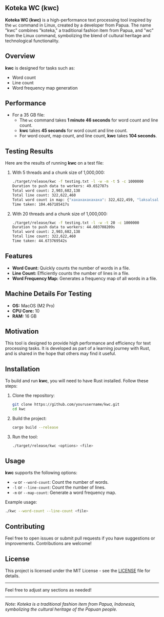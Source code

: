 ## Koteka WC (kwc)

**Koteka WC (kwc)** is a high-performance text processing tool inspired by the `wc` command in Linux, created by a developer from Papua. The name "kwc" combines "koteka," a traditional fashion item from Papua, and "wc" from the Linux command, symbolizing the blend of cultural heritage and technological functionality.

## Overview

**kwc** is designed for tasks such as:

- Word count
- Line count
- Word frequency map generation

## Performance

- For a 35 GB file:
  - The `wc` command takes **1 minute 46 seconds** for word count and line count.
  - **kwc** takes **45 seconds** for word count and line count.
  - For word count, map count, and line count, **kwc** takes **104 seconds**.

## Testing Results

Here are the results of running **kwc** on a test file:

1. With 5 threads and a chunk size of 1,000,000:
    ```sh
    ./target/release/kwc -f testing.txt -l -w -m -t 5 -c 1000000
    Duration to push data to workers: 49.652787s
    Total word count: 2,903,602,138
    Total line count: 322,622,460
    Total word count in map: {"xaxaxaxaxaxaxa": 322,622,459, "laksalsalksoqoqiwoqw": 322,622,459, "xaxaxaxa": 322,622,461, "axaxaxaxax": 322,622,460, "xaxaxaxaxaxaxaxaxaxa": 322,622,460, "qmwkqjwjqwj": 322,622,459, "xaxaxax": 645,244,920, "xaxaxaxaxaxa": 322,622,460}
    Time taken: 104.467185417s
    ```

2. With 20 threads and a chunk size of 1,000,000:
    ```sh
    ./target/release/kwc -f testing.txt -l -w -t 20 -c 1000000
    Duration to push data to workers: 44.603708209s
    Total word count: 2,903,602,138
    Total line count: 322,622,460
    Time taken: 44.673769542s
    ```

## Features

- **Word Count:** Quickly counts the number of words in a file.
- **Line Count:** Efficiently counts the number of lines in a file.
- **Word Frequency Map:** Generates a frequency map of all words in a file.

## Machine Details For Testing

- **OS:** MacOS (M2 Pro)
- **CPU Core:** 10
- **RAM:** 16 GB

## Motivation

This tool is designed to provide high performance and efficiency for text processing tasks. It is developed as part of a learning journey with Rust, and is shared in the hope that others may find it useful.

## Installation

To build and run **kwc**, you will need to have Rust installed. Follow these steps:

1. Clone the repository:
    ```sh
    git clone https://github.com/yourusername/kwc.git
    cd kwc
    ```

2. Build the project:
    ```sh
    cargo build --release
    ```

3. Run the tool:
    ```sh
    ./target/release/kwc <options> <file>
    ```

## Usage

**kwc** supports the following options:

- `-w` or `--word-count`: Count the number of words.
- `-l` or `--line-count`: Count the number of lines.
- `-m` or `--map-count`: Generate a word frequency map.

Example usage:

```sh
./kwc --word-count --line-count <file>
```

## Contributing

Feel free to open issues or submit pull requests if you have suggestions or improvements. Contributions are welcome!

## License

This project is licensed under the MIT License - see the [LICENSE](LICENSE) file for details.

---

Feel free to adjust any sections as needed!

---
*Note: Koteka is a traditional fashion item from Papua, Indonesia, symbolizing the cultural heritage of the Papuan people.*
